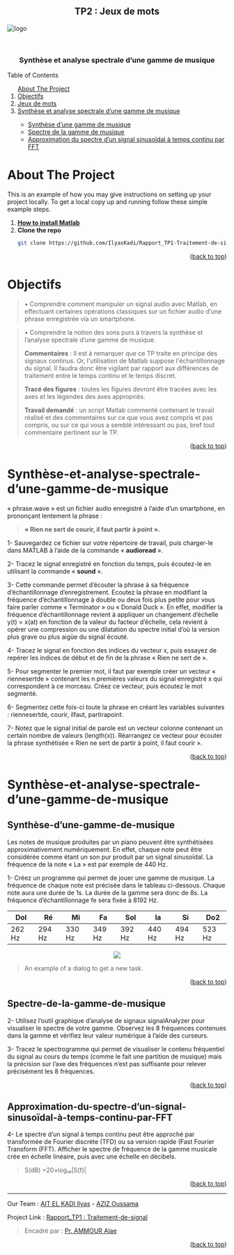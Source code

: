 <div id="top"></div>


<!-- PROJECT LOGO -->
<div align="center">
  <h2 align="center">TP2 : Jeux de mots</h2>
</div>

![logo](https://user-images.githubusercontent.com/80456274/151718182-54d53cc9-69bb-4710-af0e-f2fda10c0743.jpg)

<br />
<div align="center">
  <h3 align="center">Synthèse et analyse spectrale d’une gamme de musique</h3>
</div>


<!-- TABLE OF CONTENTS -->

  <summary>Table of Contents</summary>
  <ol>      
      <a href="#about-the-project">About The Project</a>         
      <li><a href="#Objectifs">Objectifs</a></li>
      <li><a href="#Jeux-de-mots">Jeux de mots</a></li> 
      <li><a href="#Synthèse-et-analyse-spectrale-d’une-gamme-de-musique">Synthèse et analyse spectrale d’une gamme de musique</a></li>
       <ul>
         <li><a href="#Synthèse-d’une-gamme-de-musique">Synthèse d’une gamme de musique</a></li> 
         <li><a href="#Spectre-de-la-gamme-de-musique">Spectre de la gamme de musique</a></li>
         <li><a href="#Approximation-du-spectre-d’un-signal-sinusoïdal-à-temps-continu-par-FFT">Approximation du spectre d’un signal sinusoïdal à temps continu par FFT</a></li>
       </ul>      
  </ol>



<!-- ABOUT THE PROJECT -->
# About The Project
This is an example of how you may give instructions on setting up your project locally.
To get a local copy up and running follow these simple example steps.

1. [**How to install Matlab**](https://csuf.screenstepslive.com/s/12867/m/48670/l/1263150-matlab-download-installation-for-windows-students)
2. **Clone the repo**
   ```sh
   git clone https://github.com/IlyasKadi/Rapport_TP1-Traitement-de-signal.git
   ```
 
<p align="right">(<a href="#top">back to top</a>)</p>


<!-- Overview -->
# Objectifs

> • Comprendre comment manipuler un signal audio avec Matlab, en effectuant
> certaines opérations classiques sur un fichier audio d’une phrase enregistrée via
> un smartphone.

> • Comprendre la notion des sons purs à travers la synthèse et l’analyse spectrale
> d’une gamme de musique.
> 
> **Commentaires** : Il est à remarquer que ce TP traite en principe des signaux continus.
> Or, l'utilisation de Matlab suppose l'échantillonnage du signal. Il faudra donc être
> vigilant par rapport aux différences de traitement entre le temps continu et le temps
> discret.
> 
> **Tracé des figures** : toutes les figures devront être tracées avec les axes et les
> légendes des axes appropriés.
> 
> **Travail demandé** : un script Matlab commenté contenant le travail réalisé et des
> commentaires sur ce que vous avez compris et pas compris, ou sur ce qui vous a
> semblé intéressant ou pas, bref tout commentaire pertinent sur le TP.


<p align="right">(<a href="#top">back to top</a>)</p>



# Synthèse-et-analyse-spectrale-d’une-gamme-de-musique

« phrase.wave » est un fichier audio enregistré à l’aide d’un smartphone, en
prononçant lentement la phrase :

   > **« Rien ne sert de courir, il faut partir à point ».**
   
1- Sauvegardez ce fichier sur votre répertoire de travail, puis charger-le dans MATLAB
à l’aide de la commande « **audioread** ».

2- Tracez le signal enregistré en fonction du temps, puis écoutez-le en utilisant la
commande « **sound** ».

3- Cette commande permet d’écouter la phrase à sa fréquence d’échantillonnage
d’enregistrement. Ecoutez la phrase en modifiant la fréquence d’échantillonnage à
double ou deux fois plus petite pour vous faire parler comme « Terminator » ou «
Donald Duck ». En effet, modifier la fréquence d’échantillonnage revient à appliquer
un changement d’échelle y(t) = x(at) en fonction de la valeur du facteur d’échelle, cela
revient à opérer une compression ou une dilatation du spectre initial d’où la version
plus grave ou plus aigüe du signal écouté.

4- Tracez le signal en fonction des indices du vecteur x, puis essayez de repérer les
indices de début et de fin de la phrase « Rien ne sert de ».


5- Pour segmenter le premier mot, il faut par exemple créer un vecteur « riennesertde »
contenant les n premières valeurs du signal enregistré x qui correspondent à ce
morceau. Créez ce vecteur, puis écoutez le mot segmenté.

6- Segmentez cette fois-ci toute la phrase en créant les variables suivantes :
riennesertde, courir, ilfaut, partirapoint.

7- Notez que le signal initial de parole est un vecteur colonne contenant un certain
nombre de valeurs (length(x)). Réarrangez ce vecteur pour écouter la phrase
synthétisée « Rien ne sert de partir à point, il faut courir ». 







<p align="right">(<a href="#top">back to top</a>)</p>


# Synthèse-et-analyse-spectrale-d’une-gamme-de-musique
## Synthèse-d’une-gamme-de-musique

Les notes de musique produites par un piano peuvent être synthétisées
approximativement numériquement. En effet, chaque note peut être considérée
comme étant un son pur produit par un signal sinusoïdal. La fréquence de la note
« La » est par exemple de 440 Hz.

1- Créez un programme qui permet de jouer une gamme de musique. La fréquence
de chaque note est précisée dans le tableau ci-dessous. Chaque note aura une durée
de 1s. La durée de la gamme sera donc de 8s. La fréquence d’échantillonnage fe sera
fixée à 8192 Hz.

| Dol  | Ré  | Mi  | Fa  | Sol  | la  | Si  | Do2  |
|---|---|---|---|---|---|---|---|
| 262 Hz  | 294 Hz  | 330 Hz  | 349 Hz  | 392 Hz  | 440 Hz  | 494 Hz  | 523 Hz  |

<div align="center">
    <img src="images/dialog.png"/>
</div>

> An example of a dialog to get a new task.

<p align="right">(<a href="#top">back to top</a>)</p>




## Spectre-de-la-gamme-de-musique

2- Utilisez l’outil graphique d’analyse de signaux signalAnalyzer pour visualiser le
spectre de votre gamme. Observez les 8 fréquences contenues dans la gamme et
vérifiez leur valeur numérique à l’aide des curseurs.

3- Tracez le spectrogramme qui permet de visualiser le contenu fréquentiel du signal
au cours du temps (comme le fait une partition de musique) mais la précision sur l’axe
des fréquences n’est pas suffisante pour relever précisément les 8 fréquences.





<p align="right">(<a href="#top">back to top</a>)</p>

## Approximation-du-spectre-d’un-signal-sinusoïdal-à-temps-continu-par-FFT

4- Le spectre d’un signal à temps continu peut être approché par transformée de
Fourier discrète (TFD) ou sa version rapide (Fast Fourier Transform (FFT). Afficher le
spectre de fréquence de la gamme musicale crée en échelle linéaire, puis avec une
échelle en décibels. 

> S(dB) =20×log₁₀|S(f)|

<p align="right">(<a href="#top">back to top</a>)</p>



 
-------------------------------------------------------------------------------------------------------------------------------------------------------------------
 Our Team     : [AIT EL KADI Ilyas](https://github.com/IlyasKadi) - [AZIZ Oussama](https://github.com/ATAMAN0)  
 
   Project Link : [Rapport_TP1 : Traitement-de-signal](https://github.com/IlyasKadi/Rapport_TP1-Traitement-de-signal)   
 
  > Encadré par  : [Pr. AMMOUR Alae]()  
                                                                                             
<p align="right">(<a href="#top">back to top</a>)</p>
